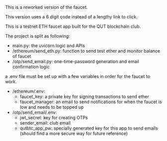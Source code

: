 This is a reworked version of the faucet.

This version uses a 6 digit code instead of a lengthy link to click.


This is a testnet ETH faucet app built for the QUT blockchain club.

The project is split as following:
 - main.py: the uvicorn logic and APIs
 - /ethereum/send_eth.py: function to send test ether and monitor balance of faucet
 - /otp/send_email.py: one-time-password generation and email confirmation logic

a .env file must be set up with a few variables in order for the faucet to work.
 - /ethereum/.env:
   - faucet_key: a private key for signing transactions to send ether
   - faucet_manager: an email to send notifications for when the faucet is low and needs to be topped up
 - /otp/send_email/.env:
   - jwt_secret: key for creating OTPs
   - sender_email: club email
   - qutbtc_app_pw: specially generated key for this app to send emails (should find a more secure way for future reference)

